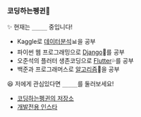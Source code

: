 ### 코딩하는펭귄🐧

✨ 현재는 `_____` 중입니다!
* Kaggle로 [데이터분석](https://github.com/CoodingPenguin/kaggle-newbie)📊을 공부
* 파이썬 웹 프로그래밍으로 [Django](https://github.com/CoodingPenguin/python-web-programming-study)🎸를 공부
* 오준석의 플러터 생존코딩으로 [Flutter](https://github.com/CoodingPenguin/flutter-survival-coding-study)💦를 공부
* 백준과 프로그래머스로 [알고리즘](https://github.com/CoodingPenguin/algorithms)🐣을 공부




😆 저에게 관심있다면 `_____`를 둘러보세요!
* [코딩하는펭귄의 저장소](https://cooding-penguin.netlify.app/)
* [개발전용 인스타](https://www.instagram.com/cooding_penguin/)
